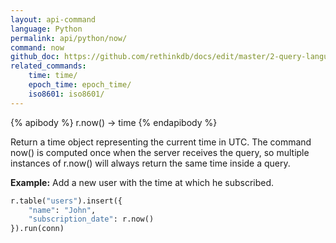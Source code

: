 ```yaml
---
layout: api-command 
language: Python
permalink: api/python/now/
command: now 
github_doc: https://github.com/rethinkdb/docs/edit/master/2-query-language/api/python/dates-and-times/now.md
related_commands:
    time: time/
    epoch_time: epoch_time/
    iso8601: iso8601/
---
```


{% apibody %}
r.now() &rarr; time
{% endapibody %}

Return a time object representing the current time in UTC. The command now() is computed once when the server receives the query, so multiple instances of r.now() will always return the same time inside a query.

__Example:__ Add a new user with the time at which he subscribed.

```py
r.table("users").insert({
    "name": "John",
    "subscription_date": r.now()
}).run(conn)
```


